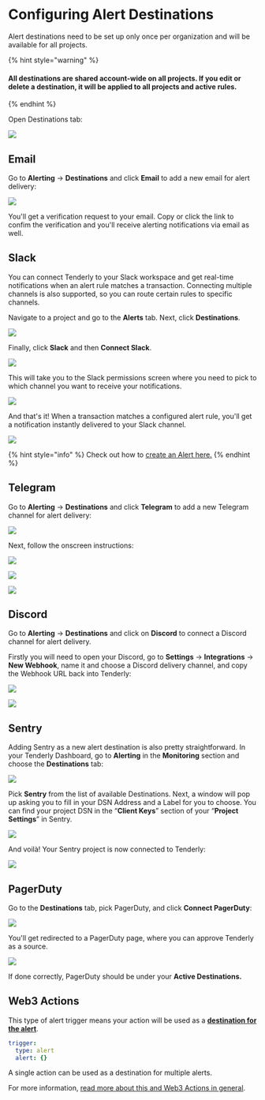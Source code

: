 # Configuring Alert Destinations

Alert destinations need to be set up only once per organization and will be available for all projects.

{% hint style="warning" %}
#### All destinations are shared account-wide on all projects. If you edit or delete a destination, it will be applied to all projects and active rules.
{% endhint %}

Open Destinations tab:

![](<../../../.gitbook/assets/Configuring Alert Destinations.png>)

## Email

Go to **Alerting** -> **Destinations** and click **Email** to add a new email for alert delivery:

![](<../../../.gitbook/assets/Configuring Alert Destinations - Email.png>)

You'll get a verification request to your email. Copy or click the link to confim the verification and you'll receive alerting notifications via email as well.

## Slack

You can connect Tenderly to your Slack workspace and get real-time notifications when an alert rule matches a transaction. Connecting multiple channels is also supported, so you can route certain rules to specific channels.

Navigate to a project and go to the **Alerts** tab. Next, click **Destinations**.

![](<../../../.gitbook/assets/preview.tenderly.dev\_project\_uber-cool-project\_alerts\_destinations (1).png>)

Finally, click **Slack** and then **Connect Slack**.

![](<../../../.gitbook/assets/Configuring Alert Destinations - Slack.png>)

This will take you to the Slack permissions screen where you need to pick to which channel you want to receive your notifications.

![](../../../.gitbook/assets/screen-shot-2019-09-02-at-11.42.40.png)

And that's it! When a transaction matches a configured alert rule, you'll get a notification instantly delivered to your Slack channel.

![](../../../.gitbook/assets/screen-shot-2019-08-30-at-13.08.01.png)

{% hint style="info" %}
Check out how to [create an Alert here.](../../creating-an-alert/)
{% endhint %}

## Telegram

Go to **Alerting** -> **Destinations** and click **Telegram** to add a new Telegram channel for alert delivery:

![](<../../../.gitbook/assets/Configuring Alert Destinations - Telegram 1.png>)

Next, follow the onscreen instructions:

![](<../../../.gitbook/assets/Configuring Alert Destinations - Telegram  2.png>)

![](<../../../.gitbook/assets/Configuring Alert Destinations - Telegram 3.png>)

![](<../../../.gitbook/assets/Configuring Alert Destinations - Telegram 4.png>)

## Discord

Go to **Alerting** -> **Destinations** and click on **Discord** to connect a Discord channel for alert delivery.&#x20;

Firstly you will need to open your Discord, go to **Settings** -> **Integrations** -> **New Webhook**, name it and choose a Discord delivery channel, and copy the Webhook URL back into Tenderly:

![](<../../../.gitbook/assets/Screenshot 2021-10-15 at 11.07.45.png>)

![](<../../../.gitbook/assets/Screenshot 2021-10-15 at 11.08.46.png>)

## Sentry

Adding Sentry as a new alert destination is also pretty straightforward. In your Tenderly Dashboard, go to **Alerting** in the **Monitoring** section and choose the **Destinations** tab:

![](<../../../.gitbook/assets/image (43).png>)

Pick **Sentry** from the list of available Destinations. Next, a window will pop up asking you to fill in your DSN Address and a Label for you to choose. You can find your project DSN in the “**Client Keys**” section of your “**Project Settings**” in Sentry.

![](<../../../.gitbook/assets/Configuring Alert Destinations - Sentry.png>)

And voilà! Your Sentry project is now connected to Tenderly:

![](<../../../.gitbook/assets/image (41).png>)

## PagerDuty

Go to the **Destinations** tab, pick PagerDuty, and click **Connect PagerDuty**:

![](<../../../.gitbook/assets/Configuring Alert Destinations - PagerDuty.png>)

You'll get redirected to a PagerDuty page, where you can approve Tenderly as a source.

![](<../../../.gitbook/assets/image (36).png>)

If done correctly, PagerDuty should be under your **Active Destinations.**

## **Web3 Actions**

This type of alert trigger means your action will be used as a [**destination for the alert**](../../creating-an-alert/).

```yaml
trigger:
  type: alert
  alert: {}
```

A single action can be used as a destination for multiple alerts.

For more information, [read more about this and Web3 Actions in general](../../../web3-actions/intro-to-web3-actions/triggers.md).
